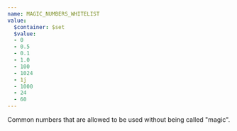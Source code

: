 ```yaml
---
name: MAGIC_NUMBERS_WHITELIST
value:
  $container: $set
  $value:
  - 0
  - 0.5
  - 0.1
  - 1.0
  - 100
  - 1024
  - 1j
  - 1000
  - 24
  - 60
---
```


Common numbers that are allowed to be used without being called "magic".